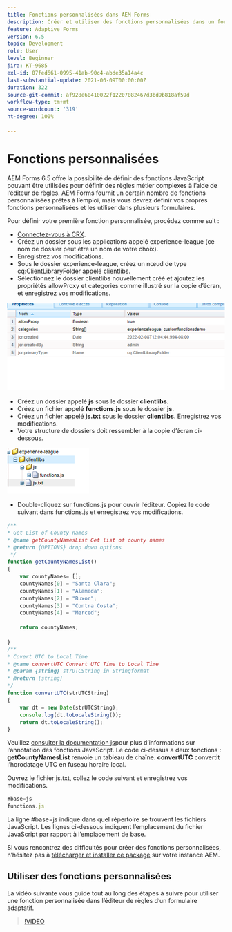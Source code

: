 ```yaml
---
title: Fonctions personnalisées dans AEM Forms
description: Créer et utiliser des fonctions personnalisées dans un formulaire adaptatif
feature: Adaptive Forms
version: 6.5
topic: Development
role: User
level: Beginner
jira: KT-9685
exl-id: 07fed661-0995-41ab-90c4-abde35a14a4c
last-substantial-update: 2021-06-09T00:00:00Z
duration: 322
source-git-commit: af928e60410022f12207082467d3bd9b818af59d
workflow-type: tm+mt
source-wordcount: '319'
ht-degree: 100%

---
```


# Fonctions personnalisées

AEM Forms 6.5 offre la possibilité de définir des fonctions JavaScript pouvant être utilisées pour définir des règles métier complexes à l’aide de l’éditeur de règles.
AEM Forms fournit un certain nombre de fonctions personnalisées prêtes à l’emploi, mais vous devrez définir vos propres fonctions personnalisées et les utiliser dans plusieurs formulaires.

Pour définir votre première fonction personnalisée, procédez comme suit :
* [Connectez-vous à CRX](http://localhost:4502/crx/de/index.jsp#/apps/experience-league/clientlibs).
* Créez un dossier sous les applications appelé experience-league (ce nom de dossier peut être un nom de votre choix).
* Enregistrez vos modifications.
* Sous le dossier experience-league, créez un nœud de type cq:ClientLibraryFolder appelé clientlibs.
* Sélectionnez le dossier clientlibs nouvellement créé et ajoutez les propriétés allowProxy et categories comme illustré sur la copie d’écran, et enregistrez vos modifications.

![client-lib](assets/custom-functions.png)
* Créez un dossier appelé **js** sous le dossier **clientlibs**.
* Créez un fichier appelé **functions.js** sous le dossier **js**.
* Créez un fichier appelé **js.txt** sous le dossier **clientlibs**. Enregistrez vos modifications.
* Votre structure de dossiers doit ressembler à la copie d’écran ci-dessous.

![Éditeur de règles.](assets/folder-structure.png)

* Double-cliquez sur functions.js pour ouvrir l’éditeur.
Copiez le code suivant dans functions.js et enregistrez vos modifications.

```javascript
/**
* Get List of County names
* @name getCountyNamesList Get list of county names
* @return {OPTIONS} drop down options 
 */
function getCountyNamesList()
{
    var countyNames= [];
    countyNames[0] = "Santa Clara";
    countyNames[1] = "Alameda";
    countyNames[2] = "Buxor";
    countyNames[3] = "Contra Costa";
    countyNames[4] = "Merced";

    return countyNames;

}
/**
* Covert UTC to Local Time
* @name convertUTC Convert UTC Time to Local Time
* @param {string} strUTCString in Stringformat
* @return {string}
*/
function convertUTC(strUTCString)
{
    var dt = new Date(strUTCString);
    console.log(dt.toLocaleString());
    return dt.toLocaleString();
}
```

Veuillez [consulter la documentation js](https://jsdoc.app/index.html)pour plus d’informations sur l’annotation des fonctions JavaScript.
Le code ci-dessus a deux fonctions :
**getCountyNamesList** renvoie un tableau de chaîne.
**convertUTC** convertit l’horodatage UTC en fuseau horaire local.

Ouvrez le fichier js.txt, collez le code suivant et enregistrez vos modifications.

```javascript
#base=js
functions.js
```

La ligne #base=js indique dans quel répertoire se trouvent les fichiers JavaScript.
Les lignes ci-dessous indiquent l’emplacement du fichier JavaScript par rapport à l’emplacement de base.

Si vous rencontrez des difficultés pour créer des fonctions personnalisées, n’hésitez pas à [télécharger et installer ce package](assets/custom-functions.zip) sur votre instance AEM.

## Utiliser des fonctions personnalisées

La vidéo suivante vous guide tout au long des étapes à suivre pour utiliser une fonction personnalisée dans l’éditeur de règles d’un formulaire adaptatif.
>[!VIDEO](https://video.tv.adobe.com/v/340305?quality=12&learn=on)
